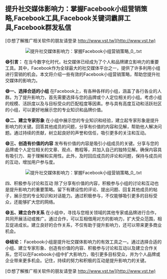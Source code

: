 ## **提升社交媒体影响力：掌握Facebook小组营销策略,Facebook工具,Facebook关键词霸屏工具,Facebook群发私信**

[😍想了解推广相关软件的朋友请登录 http://www.vst.tw](http://www.vst.tw)

 <center><img src="https://vst.tw/MP4/tuiguang/png/4.png" alt="提升社交媒体影响力：掌握Facebook小组营销策略_0_.txt"></center>

**😄引言：**
在当今数字化时代，社交媒体已经成为了个人和品牌建立影响力的重要工具。其中，Facebook作为全球最大的社交媒体平台之一，提供了许多利用小组进行营销的机会。本文将介绍一些有效的Facebook小组营销策略，帮助您提升社交媒体的影响力。

**😄一、选择合适的小组**
在Facebook上，有各种各样的小组，涵盖了各行各业的人群。为了提升影响力，首先需要选择与您的品牌或个人定位相关的小组。考虑小组的规模、活跃度以及与目标受众的匹配程度等因素。参与具有高度互动和活跃社区的小组，可以更好地展示您的专业知识和品牌价值。

**😄二、建立专家形象**
在小组中展示您的专业知识和经验，建立起专家形象是提升影响力的关键。回答其他成员的问题，分享有价值的内容和见解，帮助他人解决问题。通过持续的贡献，树立起良好的声誉和信任，吸引更多的关注和互动。

**😄三、创造有价值的内容**
发布有价值的内容是吸引小组成员的关键。分享与您的品牌或个人定位相关的文章、观点、教程等，并加入自己的独特见解。确保内容具有吸引力、易于理解和实用性。此外，及时回应成员的评论和问题，保持与成员间的互动，增加用户参与度。

 <center><img src="https://vst.tw/MP4/tuiguang/png/8.png" alt="提升社交媒体影响力：掌握Facebook小组营销策略_0_.txt"></center>

四、积极参与讨论和互动
除了分享有价值的内容，积极参与小组的讨论和互动也是提升影响力的重要策略。留下有建设性的评论、提出问题、回复其他成员的帖子，展示您的专业知识和对话能力。通过积极参与，不仅能够吸引更多的目标受众，还能够扩大您的网络。

**😄五、建立合作关系**
在小组中，寻找与您相关领域的其他专家或品牌进行合作，共同开展活动或推广。通过合作，可以互相借用对方的影响力，扩大受众范围，相互促进成长。建立良好的合作关系，不仅有助于提升影响力，还可以带来更多商业机会。

**😄结论：**
Facebook小组是提升社交媒体影响力的有效工具之一。通过选择合适的小组、建立专家形象、创造有价值的内容、积极参与讨论和互动以及建立合作关系，您可以在Facebook小组中扩大影响力，吸引更多目标受众，并为个人品牌或企业带来更多机会。记住，持续的努力和积极的互动是提升影响力的关键。

[😍想了解推广相关软件的朋友请登录 http://www.vst.tw](http://www.vst.tw)



